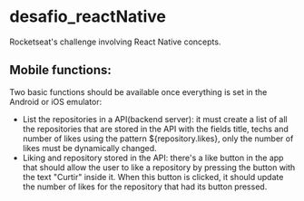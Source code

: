 # desafio_reactNative
Rocketseat's challenge involving React Native concepts. 

## Mobile functions:
Two basic functions should be available once everything is set in the Android or iOS emulator:

- List the repositories in a API(backend server): it must create a list of all the repositories that are stored in the API with the fields title, 
techs and number of likes using the pattern ${repository.likes}, only the number of likes must be dynamically changed. 
- Liking and repository stored in the API: there's a like button in the app that should allow the user to like a repository by pressing the button
with the text "Curtir" inside it. When this button is clicked, it should update the number of likes for the repository that had its button pressed. 
